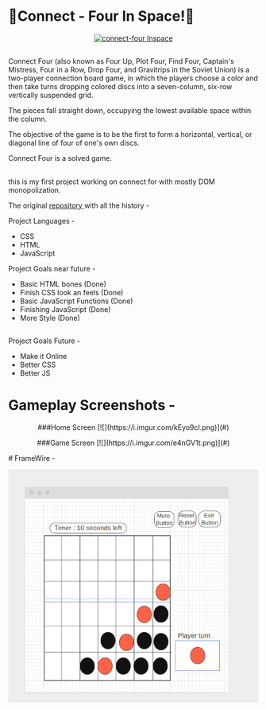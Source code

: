# 🌌Connect - Four In Space!󠀠🌌

<p align="center">
  <a href="https://i.imgur.com/UtzC0VG.png">
    <img
      alt="connect-four Inspace"
      src="https://i.imgur.com/UtzC0VG.png"
      width="400"
    />
  </a>
</p>

##

Connect Four (also known as Four Up, Plot Four, Find Four, Captain's Mistress, Four in a Row, Drop Four, and Gravitrips in the Soviet Union) is a two-player connection board game, in which the players choose a color and then take turns dropping colored discs into a seven-column, six-row vertically suspended grid.

The pieces fall straight down, occupying the lowest available space within the column.

The objective of the game is to be the first to form a horizontal, vertical, or diagonal line of four of one's own discs.

Connect Four is a solved game.

##

this is my first project working on connect for with mostly DOM monopolization.

The original <a href="https://github.com/Ckrcok/MyProjects/tree/main/Connect%20Four">repository </a> with all the history -

Project Languages -

- CSS
- HTML
- JavaScript

Project Goals near future -

- Basic HTML bones (Done)
- Finish CSS look an feels (Done)
- Basic JavaScript Functions (Done)
- Finishing JavaScript (Done)
- More Style (Done)

##

Project Goals Future -

- Make it Online
- Better CSS
- Better JS

##

# Gameplay Screenshots -

<p align="center">
###Home Screen
[![](https://i.imgur.com/kEyo9cI.png)](#)
</p>

<p align="center">
###Game Screen
[![](https://i.imgur.com/e4nGV1t.png)](#)
</p>
# FrameWire -

[![](https://raw.githubusercontent.com/Ckrcok/MyProjects/main/Connect%20Four/FrameWire.PNG)](#)
